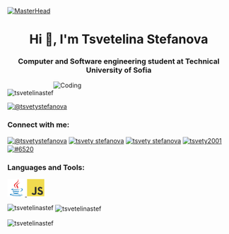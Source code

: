 [![MasterHead](https://user-images.githubusercontent.com/95478989/198955082-6e78ebb5-e1e4-49f9-8d32-6e5af3984dcd.gif)](https://user-images.githubusercontent.com/95478989/198955082-6e78ebb5-e1e4-49f9-8d32-6e5af3984dcd.gif)

<h1 align="center">Hi 👋, I'm Tsvetelina Stefanova</h1>
<h3 align="center"> Computer and Software engineering student at Technical University of Sofia</h3>
<img align="right" alt="Coding" width="400" src= https://i.pinimg.com/originals/11/96/89/119689d2f8ae50053501afb4190e23f6.gif>
<p align="left"> <img src="https://komarev.com/ghpvc/?username=tsvetelinastef&label=Profile%20views&color=0e75b6&style=flat" alt="tsvetelinastef" /> </p>

<p align="left"> <a href="https://twitter.com/@tsvetystefanova" target="blank"><img src="https://img.shields.io/twitter/follow/@tsvetystefanova?logo=twitter&style=for-the-badge" alt="@tsvetystefanova" /></a> </p>

<h3 align="left">Connect with me:</h3>
<p align="left">
<a href="https://twitter.com/@tsvetystefanova" target="blank"><img align="center" src="https://raw.githubusercontent.com/rahuldkjain/github-profile-readme-generator/master/src/images/icons/Social/twitter.svg" alt="@tsvetystefanova" height="30" width="40" /></a>
<a href="https://www.linkedin.com/in/tsvetelina-stefanova-2a57501bb/" target="blank"><img align="center" src="https://raw.githubusercontent.com/rahuldkjain/github-profile-readme-generator/master/src/images/icons/Social/linked-in-alt.svg" alt="tsvety stefanova" height="30" width="40" /></a>
<a href="https://www.facebook.com/profile.php?id=100001171058837" target="blank"><img align="center" src="https://raw.githubusercontent.com/rahuldkjain/github-profile-readme-generator/master/src/images/icons/Social/facebook.svg" alt="tsvety stefanova" height="30" width="40" /></a>
<a href="https://instagram.com/tsvety2001" target="blank"><img align="center" src="https://raw.githubusercontent.com/rahuldkjain/github-profile-readme-generator/master/src/images/icons/Social/instagram.svg" alt="tsvety2001" height="30" width="40" /></a>
<a href="https://discord.gg/#6520" target="blank"><img align="center" src="https://raw.githubusercontent.com/rahuldkjain/github-profile-readme-generator/master/src/images/icons/Social/discord.svg" alt="#6520" height="30" width="40" /></a>
</p>

<h3 align="left">Languages and Tools:</h3>
<p align="left"> <a href="https://www.java.com" target="_blank" rel="noreferrer"> <img src="https://raw.githubusercontent.com/devicons/devicon/master/icons/java/java-original.svg" alt="java" width="40" height="40"/> </a> <a href="https://developer.mozilla.org/en-US/docs/Web/JavaScript" target="_blank" rel="noreferrer"> <img src="https://raw.githubusercontent.com/devicons/devicon/master/icons/javascript/javascript-original.svg" alt="javascript" width="40" height="40"/> </a> </p>

<p><img align="left" src="https://github-readme-stats.vercel.app/api/top-langs?username=tsvetelinastef&show_icons=true&locale=en&layout=compact" alt="tsvetelinastef" /></p>

<p>&nbsp;<img align="center" src="https://github-readme-stats.vercel.app/api?username=tsvetelinastef&show_icons=true&locale=en" alt="tsvetelinastef" /></p>

<p><img align="center" src="https://github-readme-streak-stats.herokuapp.com/?user=tsvetelinastef&" alt="tsvetelinastef" /></p>

